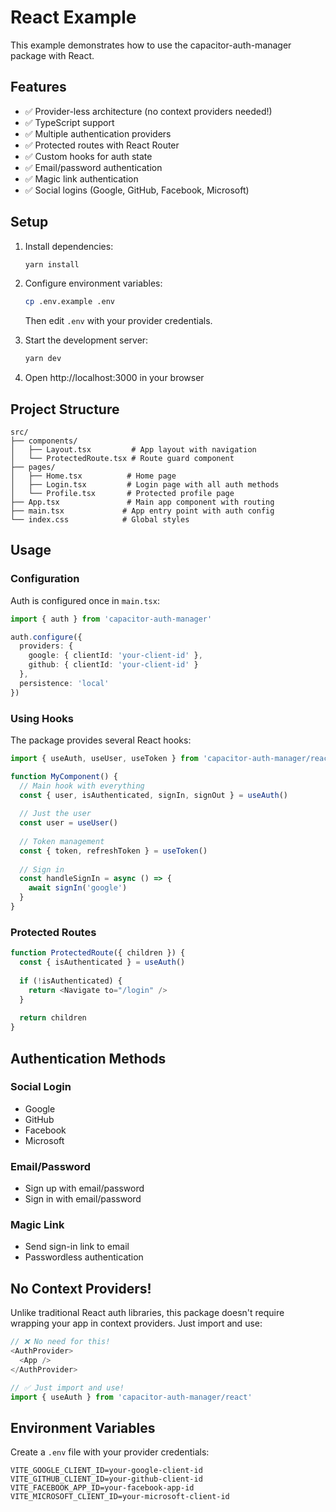 # React Example

This example demonstrates how to use the capacitor-auth-manager package with React.

## Features

- ✅ Provider-less architecture (no context providers needed!)
- ✅ TypeScript support
- ✅ Multiple authentication providers
- ✅ Protected routes with React Router
- ✅ Custom hooks for auth state
- ✅ Email/password authentication
- ✅ Magic link authentication
- ✅ Social logins (Google, GitHub, Facebook, Microsoft)

## Setup

1. Install dependencies:
   ```bash
   yarn install
   ```

2. Configure environment variables:
   ```bash
   cp .env.example .env
   ```
   Then edit `.env` with your provider credentials.

3. Start the development server:
   ```bash
   yarn dev
   ```

4. Open http://localhost:3000 in your browser

## Project Structure

```
src/
├── components/
│   ├── Layout.tsx         # App layout with navigation
│   └── ProtectedRoute.tsx # Route guard component
├── pages/
│   ├── Home.tsx          # Home page
│   ├── Login.tsx         # Login page with all auth methods
│   └── Profile.tsx       # Protected profile page
├── App.tsx               # Main app component with routing
├── main.tsx             # App entry point with auth config
└── index.css            # Global styles
```

## Usage

### Configuration

Auth is configured once in `main.tsx`:

```typescript
import { auth } from 'capacitor-auth-manager'

auth.configure({
  providers: {
    google: { clientId: 'your-client-id' },
    github: { clientId: 'your-client-id' }
  },
  persistence: 'local'
})
```

### Using Hooks

The package provides several React hooks:

```typescript
import { useAuth, useUser, useToken } from 'capacitor-auth-manager/react'

function MyComponent() {
  // Main hook with everything
  const { user, isAuthenticated, signIn, signOut } = useAuth()
  
  // Just the user
  const user = useUser()
  
  // Token management
  const { token, refreshToken } = useToken()
  
  // Sign in
  const handleSignIn = async () => {
    await signIn('google')
  }
}
```

### Protected Routes

```typescript
function ProtectedRoute({ children }) {
  const { isAuthenticated } = useAuth()
  
  if (!isAuthenticated) {
    return <Navigate to="/login" />
  }
  
  return children
}
```

## Authentication Methods

### Social Login
- Google
- GitHub  
- Facebook
- Microsoft

### Email/Password
- Sign up with email/password
- Sign in with email/password

### Magic Link
- Send sign-in link to email
- Passwordless authentication

## No Context Providers!

Unlike traditional React auth libraries, this package doesn't require wrapping your app in context providers. Just import and use:

```typescript
// ❌ No need for this!
<AuthProvider>
  <App />
</AuthProvider>

// ✅ Just import and use!
import { useAuth } from 'capacitor-auth-manager/react'
```

## Environment Variables

Create a `.env` file with your provider credentials:

```env
VITE_GOOGLE_CLIENT_ID=your-google-client-id
VITE_GITHUB_CLIENT_ID=your-github-client-id
VITE_FACEBOOK_APP_ID=your-facebook-app-id
VITE_MICROSOFT_CLIENT_ID=your-microsoft-client-id
```